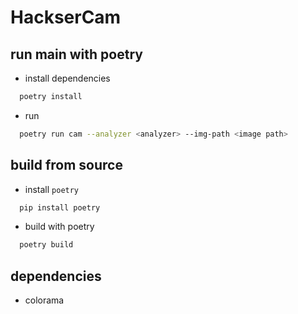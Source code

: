 # HackserCam

## run main with poetry
- install dependencies
```sh
  poetry install
```
- run
```sh
  poetry run cam --analyzer <analyzer> --img-path <image path>
```

## build from source
- install `poetry`
```sh
  pip install poetry
```
- build with poetry
```sh
  poetry build
```

## dependencies
- colorama
